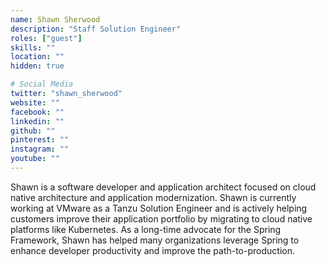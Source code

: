 ```yaml
---
name: Shawn Sherwood
description: "Staff Solution Engineer"
roles: ["guest"]
skills: ""
location: ""
hidden: true

# Social Media
twitter: "shawn_sherwood"
website: ""
facebook: ""
linkedin: ""
github: ""
pinterest: ""
instagram: ""
youtube: ""
---
```

<!-- markdownlint-disable MD041-->
Shawn is a software developer and application architect focused on cloud native architecture and application modernization.  Shawn is currently working at VMware as a Tanzu Solution Engineer and is actively helping customers improve their application portfolio by migrating to cloud native platforms like Kubernetes.  As a long-time advocate for the Spring Framework, Shawn has helped many organizations leverage Spring to enhance developer productivity and improve the path-to-production.

<!--more-->
